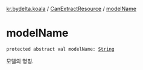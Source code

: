 [kr.bydelta.koala](../index.md) / [CanExtractResource](index.md) / [modelName](./model-name.md)

# modelName

`protected abstract val modelName: `[`String`](https://kotlinlang.org/api/latest/jvm/stdlib/kotlin/-string/index.html)

모델의 명칭.

